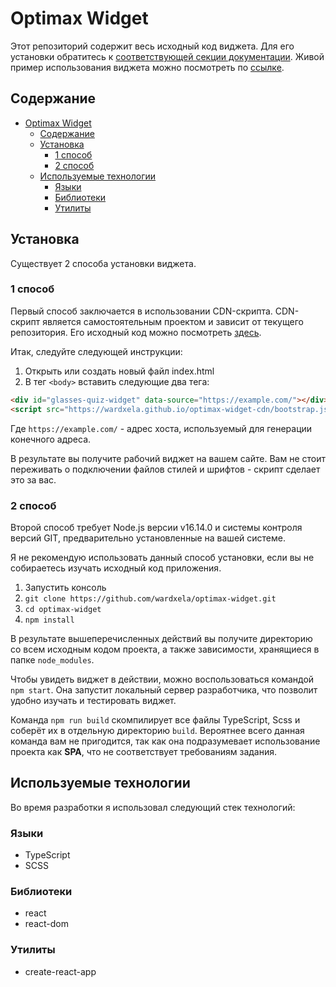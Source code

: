 # Optimax Widget

Этот репозиторий содержит весь исходный код виджета. Для его установки обратитесь к [соответствующей секции документации](#установка).
Живой пример использования виджета можно посмотреть по [ссылке](https://wardxela.github.io/optimax-widget-example/).

## Содержание

- [Optimax Widget](#optimax-widget)
  - [Содержание](#содержание)
  - [Установка](#установка)
    - [1 способ](#1-способ)
    - [2 способ](#2-способ)
  - [Используемые технологии](#используемые-технологии)
    - [Языки](#языки)
    - [Библиотеки](#библиотеки)
    - [Утилиты](#утилиты)

## Установка

Существует 2 способа установки виджета.

### 1 способ

Первый способ заключается в использовании CDN-скрипта.
CDN-скрипт является самостоятельным проектом и зависит от текущего репозитория. Его исходный код можно посмотреть [здесь](https://github.com/wardxela/optimax-widget-cdn).

Итак, следуйте следующей инструкции:

1. Открыть или создать новый файл index.html
2. В тег `<body>` вставить следующие два тега:

```html
<div id="glasses-quiz-widget" data-source="https://example.com/"></div>
<script src="https://wardxela.github.io/optimax-widget-cdn/bootstrap.js"></script>
```

Где `https://example.com/` - адрес хоста, используемый для генерации конечного адреса.

В результате вы получите рабочий виджет на вашем сайте.
Вам не стоит переживать о подключении файлов стилей и шрифтов - скрипт сделает это за вас.

### 2 способ

Второй способ требует Node.js версии v16.14.0 и системы контроля версий GIT, предварительно установленные на вашей системе.

Я не рекомендую использовать данный способ установки, если вы не собираетесь изучать исходный код приложения.

1. Запустить консоль
2. `git clone https://github.com/wardxela/optimax-widget.git`
3. `cd optimax-widget`
4. `npm install`

В результате вышеперечисленных действий вы получите директорию со всем исходным кодом проекта, а также зависимости, хранящиеся в папке `node_modules`.

Чтобы увидеть виджет в действии, можно воспользоваться командой `npm start`.
Она запустит локальный сервер разработчика, что позволит удобно изучать и тестировать виджет.

Команда `npm run build` скомпилирует все файлы TypeScript, Scss и соберёт их в отдельную директорию `build`. Вероятнее всего данная команда вам не пригодится, так как она подразумевает использование проекта как **SPA**, что не соответствует требованиям задания.

## Используемые технологии

Во время разработки я использовал следующий стек технологий:

### Языки

- TypeScript
- SCSS

### Библиотеки

- react
- react-dom

### Утилиты

- create-react-app
